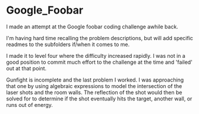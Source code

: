 # Google_Foobar

I made an attempt at the Google foobar coding challenge awhile back. 

I'm having hard time recalling the problem descriptions, but will add specific readmes to the subfolders if/when it comes to me.

I made it to level four where the difficulty increased rapidly. I was not in a good position to commit much effort to the challenge at the time and 'failed' out at that point.

Gunfight is incomplete and the last problem I worked. I was approaching that one by using algebraic expressions to model the intersection of the laser shots and the room walls. The reflection of the shot would then be solved for to determine if the shot eventually hits the target, another wall, or runs out of energy.
